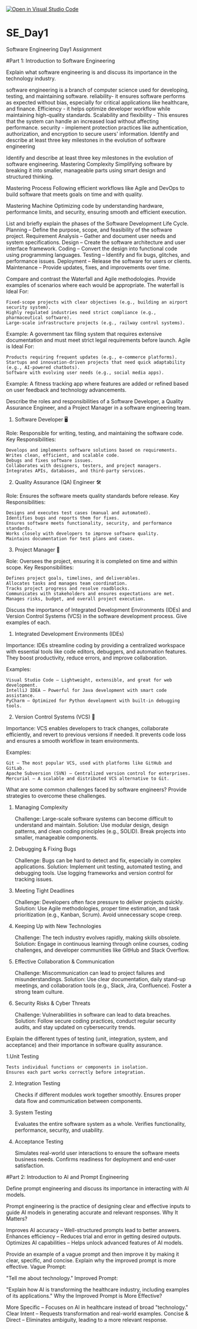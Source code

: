 [![Open in Visual Studio Code](https://classroom.github.com/assets/open-in-vscode-2e0aaae1b6195c2367325f4f02e2d04e9abb55f0b24a779b69b11b9e10269abc.svg)](https://classroom.github.com/online_ide?assignment_repo_id=18368757&assignment_repo_type=AssignmentRepo)
# SE_Day1
Software Engineering Day1 Assignment

#Part 1: Introduction to Software Engineering

Explain what software engineering is and discuss its importance in the technology industry.

software engineering is a branch of computer science used for developing, testing, and maintaining software.
reliability- it ensures software performs as expected without bias, especially for critical applications like healthcare, and finance. 
Efficiency - it helps optimize developer workflow while maintaining high-quality standards.
Scalability and flexibility - This ensures that the system can handle an increased load without affecting performance.
security - implement protection practices like authentication, authorization, and encryption to secure users' information. Identify and describe at least three key milestones in the evolution of software engineering

Identify and describe at least three key milestones in the evolution of software engineering.
Mastering Complexity
Simplifying software by breaking it into smaller, manageable parts using smart design and structured thinking.

Mastering Process
Following efficient workflows like Agile and DevOps to build software that meets goals on time and with quality.

Mastering Machine
Optimizing code by understanding hardware, performance limits, and security, ensuring smooth and efficient execution.

List and briefly explain the phases of the Software Development Life Cycle.
Planning – Define the purpose, scope, and feasibility of the software project.
Requirement Analysis – Gather and document user needs and system specifications.
Design – Create the software architecture and user interface framework.
Coding – Convert the design into functional code using programming languages.
Testing – Identify and fix bugs, glitches, and performance issues.
Deployment – Release the software for users or clients.
Maintenance – Provide updates, fixes, and improvements over time.

Compare and contrast the Waterfall and Agile methodologies. Provide examples of scenarios where each would be appropriate.
The waterfall is Ideal For:

    Fixed-scope projects with clear objectives (e.g., building an airport security system).
    Highly regulated industries need strict compliance (e.g., pharmaceutical software).
    Large-scale infrastructure projects (e.g., railway control systems).

Example: A government tax filing system that requires extensive documentation and must meet strict legal requirements before launch.
 Agile is Ideal For:

    Products requiring frequent updates (e.g., e-commerce platforms).
    Startups and innovation-driven projects that need quick adaptability (e.g., AI-powered chatbots).
    Software with evolving user needs (e.g., social media apps).

Example: A fitness tracking app where features are added or refined based on user feedback and technology advancements.

Describe the roles and responsibilities of a Software Developer, a Quality Assurance Engineer, and a Project Manager in a software engineering team.

1. Software Developer 🖥️

Role: Responsible for writing, testing, and maintaining the software code.
Key Responsibilities:

    Develops and implements software solutions based on requirements.
    Writes clean, efficient, and scalable code.
    Debugs and fixes software issues.
    Collaborates with designers, testers, and project managers.
    Integrates APIs, databases, and third-party services.

2. Quality Assurance (QA) Engineer 🛠️

Role: Ensures the software meets quality standards before release.
Key Responsibilities:

    Designs and executes test cases (manual and automated).
    Identifies bugs and reports them for fixes.
    Ensures software meets functionality, security, and performance standards.
    Works closely with developers to improve software quality.
    Maintains documentation for test plans and cases.

3. Project Manager 🎯

Role: Oversees the project, ensuring it is completed on time and within scope.
Key Responsibilities:

    Defines project goals, timelines, and deliverables.
    Allocates tasks and manages team coordination.
    Tracks project progress and resolve roadblocks.
    Communicates with stakeholders and ensures expectations are met.
    Manages risks, budget, and overall project execution.

Discuss the importance of Integrated Development Environments (IDEs) and Version Control Systems (VCS) in the software development process. Give examples of each.

1. Integrated Development Environments (IDEs) 

Importance:
IDEs streamline coding by providing a centralized workspace with essential tools like code editors, debuggers, and automation features. They boost productivity, reduce errors, and improve collaboration.

Examples:

    Visual Studio Code – Lightweight, extensible, and great for web development.
    IntelliJ IDEA – Powerful for Java development with smart code assistance.
    PyCharm – Optimized for Python development with built-in debugging tools.

2. Version Control Systems (VCS) 🔄

Importance:
VCS enables developers to track changes, collaborate efficiently, and revert to previous versions if needed. It prevents code loss and ensures a smooth workflow in team environments.

Examples:

    Git – The most popular VCS, used with platforms like GitHub and GitLab.
    Apache Subversion (SVN) – Centralized version control for enterprises.
    Mercurial – A scalable and distributed VCS alternative to Git.

What are some common challenges faced by software engineers? Provide strategies to overcome these challenges.
1. Managing Complexity 

    Challenge: Large-scale software systems can become difficult to understand and maintain.
    Solution: Use modular design, design patterns, and clean coding principles (e.g., SOLID). Break projects into smaller, manageable components.

2. Debugging & Fixing Bugs 

    Challenge: Bugs can be hard to detect and fix, especially in complex applications.
    Solution: Implement unit testing, automated testing, and debugging tools. Use logging frameworks and version control for tracking issues.

3. Meeting Tight Deadlines 

    Challenge: Developers often face pressure to deliver projects quickly.
    Solution: Use Agile methodologies, proper time estimation, and task prioritization (e.g., Kanban, Scrum). Avoid unnecessary scope creep.

4. Keeping Up with New Technologies 

    Challenge: The tech industry evolves rapidly, making skills obsolete.
    Solution: Engage in continuous learning through online courses, coding challenges, and developer communities like GitHub and Stack Overflow.

5. Effective Collaboration & Communication 

    Challenge: Miscommunication can lead to project failures and misunderstandings.
    Solution: Use clear documentation, daily stand-up meetings, and collaboration tools (e.g., Slack, Jira, Confluence). Foster a strong team culture.

6. Security Risks & Cyber Threats 

    Challenge: Vulnerabilities in software can lead to data breaches.
    Solution: Follow secure coding practices, conduct regular security audits, and stay updated on cybersecurity trends.

Explain the different types of testing (unit, integration, system, and acceptance) and their importance in software quality assurance.

1.Unit Testing 

    Tests individual functions or components in isolation.
    Ensures each part works correctly before integration.

2. Integration Testing 

    Checks if different modules work together smoothly.
    Ensures proper data flow and communication between components.

3. System Testing 

    Evaluates the entire software system as a whole.
    Verifies functionality, performance, security, and usability.

4. Acceptance Testing 

    Simulates real-world user interactions to ensure the software meets business needs.
    Confirms readiness for deployment and end-user satisfaction.

#Part 2: Introduction to AI and Prompt Engineering

Define prompt engineering and discuss its importance in interacting with AI models.

Prompt engineering is the practice of designing clear and effective inputs to guide AI models in generating accurate and relevant responses.
Why It Matters?

 Improves AI accuracy – Well-structured prompts lead to better answers.
 Enhances efficiency – Reduces trial and error in getting desired outputs.
 Optimizes AI capabilities – Helps unlock advanced features of AI models.

Provide an example of a vague prompt and then improve it by making it clear, specific, and concise. Explain why the improved prompt is more effective.
Vague Prompt:

"Tell me about technology."
Improved Prompt:

"Explain how AI is transforming the healthcare industry, including examples of its applications."
Why the Improved Prompt is More Effective?

More Specific – Focuses on AI in healthcare instead of broad "technology."
Clear Intent – Requests transformation and real-world examples.
Concise & Direct – Eliminates ambiguity, leading to a more relevant response.
